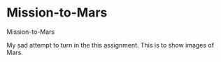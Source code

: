 # Mission-to-Mars
Mission-to-Mars
<p> My sad attempt to turn in the this assignment. This is to show images of Mars. 
